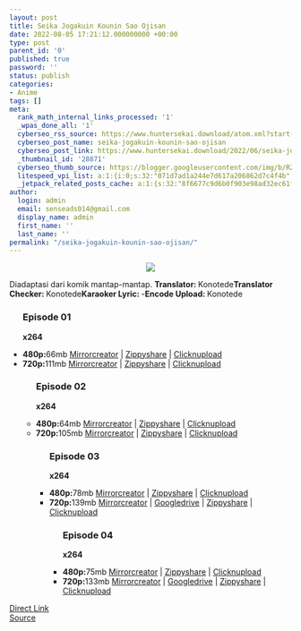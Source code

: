 ```yaml
---
layout: post
title: Seika Jogakuin Kounin Sao Ojisan
date: 2022-08-05 17:21:12.000000000 +00:00
type: post
parent_id: '0'
published: true
password: ''
status: publish
categories:
- Anime
tags: []
meta:
  rank_math_internal_links_processed: '1'
  _wpas_done_all: '1'
  cyberseo_rss_source: https://www.huntersekai.download/atom.xml?start-index=1
  cyberseo_post_name: seika-jogakuin-kounin-sao-ojisan
  cyberseo_post_link: https://www.huntersekai.download/2022/06/seika-jogakuin-kounin-sao-ojisan.html
  _thumbnail_id: '28871'
  cyberseo_thumb_source: https://blogger.googleusercontent.com/img/b/R29vZ2xl/AVvXsEg3CEOpmG62R2iOs7PyZjplofPkf1Y-3GONK1UvuVVzc3zNa7Qi3_onp9Cr6iFxBns7lXHhnf-VRBU8B2rq3B1KqnQiXgxbdyIyZQYpOwaW6S3BYjc2nKnDSoLaj_bwFvYczHhe3x8mE9YSnRBCldmFsyTl6QH23coh2he12oMlC784EOBBHSrDZrYOiQ/s1600/314338.png
  litespeed_vpi_list: a:1:{i:0;s:32:"071d7ad1a244e7d617a206862d7c4f4b";}
  _jetpack_related_posts_cache: a:1:{s:32:"8f6677c9d6b0f903e98ad32ec61f8deb";a:2:{s:7:"expires";i:1663120008;s:7:"payload";a:3:{i:0;a:1:{s:2:"id";i:27045;}i:1;a:1:{s:2:"id";i:28872;}i:2;a:1:{s:2:"id";i:26164;}}}}
author:
  login: admin
  email: senseads014@gmail.com
  display_name: admin
  first_name: ''
  last_name: ''
permalink: "/seika-jogakuin-kounin-sao-ojisan/"
---
```

<p><a class="popup" data-target="51662"></a>
<div dir="ltr" style="text-align: left;" trbidi="on">
<div class="separator" style="clear: both; text-align: center;"><a href="https://blogger.googleusercontent.com/img/b/R29vZ2xl/AVvXsEg3CEOpmG62R2iOs7PyZjplofPkf1Y-3GONK1UvuVVzc3zNa7Qi3_onp9Cr6iFxBns7lXHhnf-VRBU8B2rq3B1KqnQiXgxbdyIyZQYpOwaW6S3BYjc2nKnDSoLaj_bwFvYczHhe3x8mE9YSnRBCldmFsyTl6QH23coh2he12oMlC784EOBBHSrDZrYOiQ/s1600/314338.png" imageanchor="1" style="margin-left: 1em; margin-right: 1em;"><img border="0" data-original-height="318" data-original-width="225" src="{{ site.baseurl }}/assets/2022/08/314338.png" /></a></div>
<p>Diadaptasi dari komik mantap-mantap.<a name="more"></a>
<pekerja><b>Translator: </b><span>Konotede</span><b>Translator Checker: </b><span>Konotede</span><b>Karaoker Lyric: </b><span>-</span><b>Encode Upload: </b><span>Konotede</span></pekerja>
<div class="dl">
<ul />
<h3>Episode 01</h3>
<p><strong>x264</strong>
<li><b>480p:</b><span id="size">66mb</span> <a href="https://mir.cr/KCNKFCBC">Mirrorcreator</a> | <a href="https://www77.zippyshare.com/v/FYsMwCFh/file.html">Zippyshare</a> | <a href="https://clicknupload.cc/17pq9rqlf2xk">Clicknupload</a></li>
<li><b>720p:</b><span id="size">111mb</span> <a href="	https://mir.cr/IU2GBP3I">Mirrorcreator</a> | <a href="https://www20.zippyshare.com/v/PJc19vRH/file.html">Zippyshare</a> | <a href="https://clicknupload.cc/j9m1r00l7lzf">Clicknupload</a></li>
<ul />
<h3>Episode 02</h3>
<p><strong>x264</strong>
<li><b>480p:</b><span id="size">64mb</span> <a href="https://mir.cr/CB7UIGNM">Mirrorcreator</a> | <a href="https://www31.zippyshare.com/v/QZ3u4g5n/file.html">Zippyshare</a> | <a href="https://clicknupload.cc/aznqwsffgk6x">Clicknupload</a></li>
<li><b>720p:</b><span id="size">105mb</span> <a href="https://mir.cr/WSSDVGTX">Mirrorcreator</a> | <a href="https://www59.zippyshare.com/v/lhteqqz3/file.html">Zippyshare</a> | <a href="https://clicknupload.cc/6v1xba7igour">Clicknupload</a></li>
<ul />
<h3>Episode 03</h3>
<p><strong>x264</strong>
<li><b>480p:</b><span id="size">78mb</span> <a href="https://mir.cr/KGJ6QOGF">Mirrorcreator</a> | <a href="https://www73.zippyshare.com/v/PpStaWWt/file.html">Zippyshare</a> | <a href="https://clicknupload.cc/1iqo7sif1chv">Clicknupload</a></li>
<li><b>720p:</b><span id="size">139mb</span> <a href="https://mir.cr/BUOSZX0E ">Mirrorcreator</a> | <a href="#">Googledrive</a> | <a href="https://www51.zippyshare.com/v/oVNxJzbZ/file.html">Zippyshare</a> | <a href="https://clicknupload.cc/ky5rojyqqvgp">Clicknupload</a></li>
<ul />
<h3>Episode 04</h3>
<p><strong>x264</strong>
<li><b>480p:</b><span id="size">75mb</span> <a href="https://mir.cr/0MN8VDBX">Mirrorcreator</a> | <a href="https://www78.zippyshare.com/v/t5vCUOM6/file.html">Zippyshare</a> | <a href="https://clicknupload.cc/4t2mk40rc26o">Clicknupload</a></li>
<li><b>720p:</b><span id="size">133mb</span> <a href="https://mir.cr/0ZBCYJHX ">Mirrorcreator</a> | <a href="#">Googledrive</a> | <a href="https://www34.zippyshare.com/v/0rHv5XGy/file.html">Zippyshare</a> | <a href="https://clicknupload.cc/k83e9smk6fd3">Clicknupload</a></li></div>
</div>
<link rel="stylesheet" href="https://cdnjs.cloudflare.com/ajax/libs/font-awesome/4.7.0/css/font-awesome.min.css" />
<div class="divbtn"> <a href="https://handymansurrender.com/fihup8buzv?key=94550f7ce39444073321dde3b8782f97" class="btn"><i class="fa fa-download"></i> Direct Link</a> <br /><a href="https://www.huntersekai.download/2022/06/seika-jogakuin-kounin-sao-ojisan.html">Source</a> </div>
